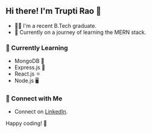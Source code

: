 ## Hi there! I'm Trupti Rao 👋

- 👩‍🎓 I'm a recent B.Tech graduate.
- 🚀 Currently on a journey of learning the MERN stack.
  
### 🌱 Currently Learning

- MongoDB 🍃
- Express.js 🚂
- React.js ⚛️
- Node.js 🖥️

### 🤝 Connect with Me

- Connect on [LinkedIn](https://www.linkedin.com/in/triptidrao/).

  
Happy coding! 🎉
